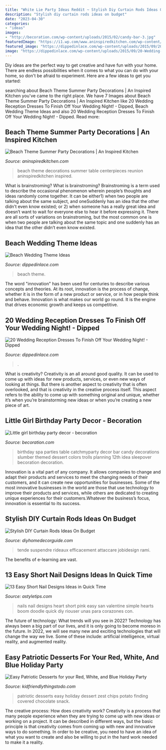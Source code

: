 ```yaml
---
title: "White Lie Party Ideas Reddit ~ Stylish Diy Curtain Rods Ideas On Budget"
description: "Stylish diy curtain rods ideas on budget"
date: "2023-04-30"
categories:
- "ideas"
images:
- "http://becoration.com/wp-content/uploads/2015/02/candy-bar-3.jpg"
featuredImage: "https://i1.wp.com/www.aninspiredkitchen.com/wp-content/uploads/2013/07/family-reunion-2013-0221-e1374466838447.jpg?resize=768%2C1024"
featured_image: "https://dippedinlace.com/wp-content/uploads/2015/09/20-Wedding-Reception-Dresses-To-Finish-Off-Your-Wedding-Night-11.jpg"
image: "https://dippedinlace.com/wp-content/uploads/2015/09/20-Wedding-Reception-Dresses-To-Finish-Off-Your-Wedding-Night-11.jpg"
---
```



Diy ideas are the perfect way to get creative and have fun with your home. There are endless possibilities when it comes to what you can do with your home, so don't be afraid to experiment. Here are a few ideas to get you started:

	

		
searching about Beach Theme Summer Party Decorations | An Inspired Kitchen you've came to the right place. We have 7 Images about Beach Theme Summer Party Decorations | An Inspired Kitchen like 20 Wedding Reception Dresses To Finish Off Your Wedding Night! - Dipped, Beach Wedding Theme Ideas and also 20 Wedding Reception Dresses To Finish Off Your Wedding Night! - Dipped. Read more:
		
    
## Beach Theme Summer Party Decorations | An Inspired Kitchen

<img loading=lazy src="https://i1.wp.com/www.aninspiredkitchen.com/wp-content/uploads/2013/07/family-reunion-2013-0221-e1374466838447.jpg?resize=768%2C1024" onerror="this.onerror=null;this.src='https://tse2.mm.bing.net/th?id=OIP.ugSqQFG2lB8SEtDVl6DU8wHaJ4&amp;pid=15.1';" alt="Beach Theme Summer Party Decorations | An Inspired Kitchen">

_Source: aninspiredkitchen.com_

>beach theme decorations summer table centerpieces reunion aninspiredkitchen inspired. 

	

What is brainstroming?
What is brainstroming? Brainstroming is a term used to describe the occasional phenomenon wherein people’s thoughts and ideas randomly come together. It can be either1) when two people are talking about the same subject, and oneSuddenly has an idea that the other didn’t even know existed; or 2) when someone has a really great idea and doesn’t want to wait for everyone else to hear it before expressing it. There are all sorts of variations on brainstroming, but the most common one is when two people are talking about the same topic and one suddenly has an idea that the other didn’t even know existed.

    
## Beach Wedding Theme Ideas

<img loading=lazy src="http://dippedinlace.com/wp-content/uploads/2015/01/Beach-Wedding-Theme-Ideas-18.jpg" onerror="this.onerror=null;this.src='https://tse3.mm.bing.net/th?id=OIP.AEHC8LR5nTe9fF8RwUnT8gHaLF&amp;pid=15.1';" alt="Beach Wedding Theme Ideas">

_Source: dippedinlace.com_

>beach theme. 

	

The word "innovation" has been used for centuries to describe various concepts and theories. At its root, innovation is the process of change, whether it is in the form of a new product or service, or in how people think and behave. Innovation is what makes our world go round. It is the engine that drives economic growth and keeps us competitive.

    
## 20 Wedding Reception Dresses To Finish Off Your Wedding Night! - Dipped

<img loading=lazy src="https://dippedinlace.com/wp-content/uploads/2015/09/20-Wedding-Reception-Dresses-To-Finish-Off-Your-Wedding-Night-11.jpg" onerror="this.onerror=null;this.src='https://tse2.mm.bing.net/th?id=OIP.Ltkt1PnvBYRlMCZRCfGpOAHaMV&amp;pid=15.1';" alt="20 Wedding Reception Dresses To Finish Off Your Wedding Night! - Dipped">

_Source: dippedinlace.com_

>. 

	

What is creativity?
Creativity is an all around good quality. It can be used to come up with ideas for new products, services, or even new ways of looking at things. But there is another aspect to creativity that is often overlooked, and that is creativity in the creative process itself. This aspect refers to the ability to come up with something original and unique, whether it’s when you’re brainstorming new ideas or when you’re creating a new piece of art.

    
## Little Girl Birthday Party Decor - Becoration

<img loading=lazy src="http://becoration.com/wp-content/uploads/2015/02/candy-bar-3.jpg" onerror="this.onerror=null;this.src='https://tse2.mm.bing.net/th?id=OIP.tJqLQXRLjTLMskAiPszTcAHaLK&amp;pid=15.1';" alt="Little girl birthday party decor - becoration">

_Source: becoration.com_

>birthday spa parties table catchmyparty decor bar candy decorations slumber themed dessert colors trolls planning 12th idea sleepover becoration decoration. 

	

Innovation is a vital part of any company. It allows companies to change and adapt their products and services to meet the changing needs of their customers, and it can create new opportunities for businesses. Some of the most innovative businesses in the world are those that use technology to improve their products and services, while others are dedicated to creating unique experiences for their customers.Whatever the business’s focus, innovation is essential to its success.

    
## Stylish DIY Curtain Rods Ideas On Budget

<img loading=lazy src="https://diyhomedecorguide.com/wp-content/uploads/2014/12/Branch-Curtain-Rod-with-Twigs.jpg" onerror="this.onerror=null;this.src='https://tse3.mm.bing.net/th?id=OIP.daEfPlywVMDqSznjQSwGzQHaFj&amp;pid=15.1';" alt="Stylish DIY Curtain Rods Ideas On Budget">

_Source: diyhomedecorguide.com_

>tende suspendre rideaux efficacement attaccare jobidesign rami. 

	

The benefits of e-learning are vast.

    
## 13 Easy Short Nail Designs Ideas In Quick Time

<img loading=lazy src="https://astyletips.com/wp-content/uploads/2017/03/Pink-13-Easy-Short-Nail-Designs-Ideas-in-Quick-Time.jpg" onerror="this.onerror=null;this.src='https://tse3.mm.bing.net/th?id=OIP.c9YrmcPBP-9hTPlXbMCgZQHaE9&amp;pid=15.1';" alt="13 Easy Short Nail Designs Ideas in Quick Time">

_Source: astyletips.com_

>nails nail designs heart short pink easy san valentine simple hearts boom doodle quick diy riouser unas para corazones con. 

	

The future of technology: What trends will you see in 2022?
Technology has always been a big part of our lives, and it is only going to become moreso in the future. In 2022, we will see many new and exciting technologies that will change the way we live. Some of these include: artificial intelligence, virtual reality, and augmented reality.

    
## Easy Patriotic Desserts For Your Red, White, And Blue Holiday Party

<img loading=lazy src="https://kidfriendlythingstodo.com/wp-content/uploads/2018/05/patriotic-dess-1.jpg" onerror="this.onerror=null;this.src='https://tse2.mm.bing.net/th?id=OIP.bQLx2qUJwx_57cVRwhoMswHaKr&amp;pid=15.1';" alt="Easy Patriotic Desserts for your Red, White, and Blue Holiday Party">

_Source: kidfriendlythingstodo.com_

>patriotic desserts easy holiday dessert zest chips potato finding covered chocolate snack. 

	

The creative process: How does creativity work?
Creativity is a process that many people experience when they are trying to come up with new ideas or working on a project. It can be described in different ways, but the basic principle is that creativity comes from coming up with new and innovative ways to do something. In order to be creative, you need to have an idea of what you want to create and also be willing to put in the hard work needed to make it a reality.

